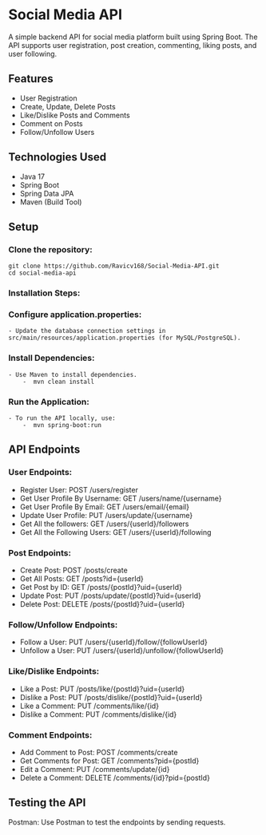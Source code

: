 # Social Media API

A simple backend API for social media platform built using Spring Boot. The API supports user registration, post creation, commenting, liking posts, and user following.

## Features
- User Registration
- Create, Update, Delete Posts
- Like/Dislike Posts and Comments
- Comment on Posts
- Follow/Unfollow Users

## Technologies Used
- Java 17
- Spring Boot
- Spring Data JPA
- Maven (Build Tool)

## Setup
### Clone the repository:
    git clone https://github.com/Ravicv168/Social-Media-API.git
    cd social-media-api

### Installation Steps:
### Configure application.properties: 
    - Update the database connection settings in src/main/resources/application.properties (for MySQL/PostgreSQL).
### Install Dependencies:
    - Use Maven to install dependencies.
        -  mvn clean install
### Run the Application:
    - To run the API locally, use: 
        -  mvn spring-boot:run

## API Endpoints
### User Endpoints:
 - Register User: POST /users/register
 - Get User Profile By Username: GET /users/name/{username}
 - Get User Profile By Email: GET /users/email/{email}
 - Update User Profile: PUT /users/update/{username}
 - Get All the followers: GET /users/{userId}/followers
 - Get All the Following Users: GET /users/{userId}/following
### Post Endpoints:
 - Create Post: POST /posts/create
 - Get All Posts: GET /posts?id={userId}
 - Get Post by ID: GET /posts/{postId}?uid={userId}
 - Update Post: PUT /posts/update/{postId}?uid={userId}
 - Delete Post: DELETE /posts/{postId}?uid={userId}
### Follow/Unfollow Endpoints:
 - Follow a User: PUT /users/{userId}/follow/{followUserId}
 - Unfollow a User: PUT /users/{userId}/unfollow/{followUserId}
### Like/Dislike Endpoints:
 - Like a Post: PUT /posts/like/{postId}?uid={userId}
 - Dislike a Post: PUT /posts/dislike/{postId}?uid={userId}
 - Like a Comment: PUT /comments/like/{id}
 - Dislike a Comment: PUT /comments/dislike/{id}
### Comment Endpoints:
 - Add Comment to Post: POST /comments/create
 - Get Comments for Post: GET /comments?pid={postId}
 - Edit a Comment: PUT /comments/update/{id}
 - Delete a Comment: DELETE /comments/{id}?pid={postId}

## Testing the API
Postman: Use Postman to test the endpoints by sending requests.
